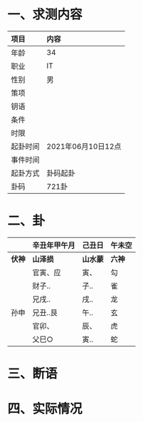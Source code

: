 # 一、求测内容
|项目|内容|
|:-|:-|
|年龄|34|
|职业|IT|
|性别|男|
|策项||
|钥语||
|条件||
|时限||
|起卦时间|2021年06月10日12点|
|事件时间||
|起卦方式|卦码起卦|
|卦码|721卦|

# 二、卦
||辛丑年甲午月|己丑日|午未空|
|:-|:-|:-|:-|
|**伏神**|**山泽损**|**山水蒙**|**六神**|
||官寅、应|寅、|勾|
||财子..|子..|雀|
||兄戌..|戌..|龙|
|孙申|兄丑..艮|午..|玄|
||官卯、|辰、|虎|
||父巳○|寅..|蛇|


# 三、断语

# 四、实际情况